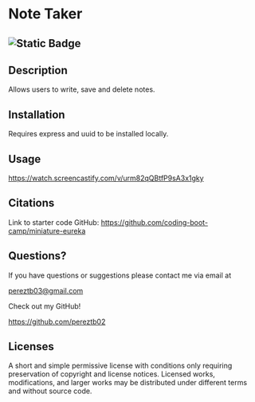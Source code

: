 # Note Taker
## ![Static Badge](https://img.shields.io/badge/License-MIT-yellow)

## Description

Allows users to write, save and delete notes.



## Installation

Requires express and uuid to be installed locally.

## Usage
https://watch.screencastify.com/v/urm82qQBtfP9sA3x1gky


## Citations

Link to starter code GitHub: https://github.com/coding-boot-camp/miniature-eureka

## Questions?
<p>If you have questions or suggestions please contact me via email at </p>

<pereztb03@gmail.com>

<p>Check out my GitHub! </p>

<https://github.com/pereztb02>

## Licenses

A short and simple permissive license with conditions only requiring preservation of copyright and license notices. Licensed works, modifications, and larger works may be distributed under different terms and without source code.
